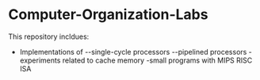 # Computer-Organization-Labs
This repository incldues:
- Implementations of 
--single-cycle processors
--pipelined processors 
-experiments related to cache memory
-small programs with MIPS RISC ISA
